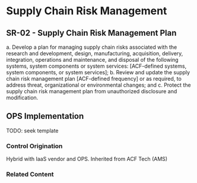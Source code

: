 # Supply Chain Risk Management
## SR-02 - Supply Chain Risk Management Plan

a. Develop a plan for managing supply chain risks associated with the research and development, design, manufacturing, acquisition, delivery, integration, operations and maintenance, and disposal of the following systems, system components or system services: [ACF-defined systems, system components, or system services];
b. Review and update the supply chain risk management plan [ACF-defined frequency] or as required, to address threat, organizational or environmental changes; and
c. Protect the supply chain risk management plan from unauthorized disclosure and modification.

## OPS Implementation

TODO: seek template

### Control Origination

Hybrid with IaaS vendor and OPS. Inherited from ACF Tech (AMS)

### Related Content
